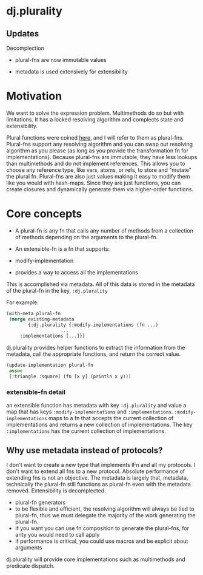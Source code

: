 # dj.plurality

## Updates

Decomplection

- plural-fns are now immutable values

- metadata is used extensively for extensibility

# Motivation

We want to solve the expression problem. Multimethods do so but with limitations. It has a locked resolving algorithm and complects state and extensibility.

Plural functions were coined [here](https://groups.google.com/forum/?fromgroups=#!topic/clojure/KC-zfUE1rXk), and I will refer to them as plural-fns. Plural-fns support any resolving algorithm and you can swap out resolving algorithm as you please (as long as you provide the transformation fn for implementations). Because plural-fns are immutable, they have less lookups than multimethods and do not implement references. This allows you to choose any reference type, like vars, atoms, or refs, to store and "mutate" the plural fn. Plural-fns are also just values making it easy to modify them like you would with hash-maps. Since they are just functions, you can create closures and dynamically generate them via higher-order functions.

# Core concepts

- A plural-fn is any fn that calls any number of methods from a collection of methods depending on the arguments to the plural-fn.

- An extensible-fn is a fn that supports:
 - modify-implementation
 - provides a way to access all the implementations

This is accomplished via metadata. All of this data is stored in the metadata of the plural-fn in the key, `:dj.plurality`

For example:

```lisp
(with-meta plural-fn
 (merge existing-metadata
        {:dj.plurality {:modify-implementations (fn ...)
	                ...
	 :implementations [...]}}
```

dj.plurality provides helper functions to extract the information from the metadata, call the appropriate functions, and return the correct value.

```lisp
(update-implementation plural-fn
 assoc
 [:triangle :square] (fn [x y] (println x y)))
```

### extensible-fn detail

an extensible function has metadata with key `:dj.plurality` and value a map that has keys `:modify-implementations` and `:implementations`. `:modify-implementations` maps to a fn that accepts the current collection of implementations and returns a new collection of implementations. The key `:implementations` has the current collection of implementations.

## Why use metadata instead of protocols?

I don't want to create a new type that implements IFn and all my protocols. I don't want to extend all fns to a new protocol. Absolute performance of extending fns is not an objective. The metadata is largely that, metadata, technically the plural-fn still functions as plural-fn even with the metadata removed. Extensibility is decomplected.

- plural-fn generators
 - to be flexible and efficient, the resolving algorithm will always be tied to plural-fn, thus we must delegate the majority of the work generating the plural-fn.
 - if you want you can use fn composition to generate the plural-fns, for arity you would need to call apply
 - if performance is critical, you could use macros and be explicit about arguments

dj.plurality will provide core implementations such as multimethods and predicate dispatch.
